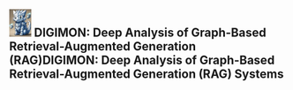 ## <img src="img.png" alt="Description of the image" width="40" height="50"> DIGIMON: Deep Analysis of Graph-Based Retrieval-Augmented Generation (RAG)DIGIMON: Deep Analysis of Graph-Based Retrieval-Augmented Generation (RAG) Systems
